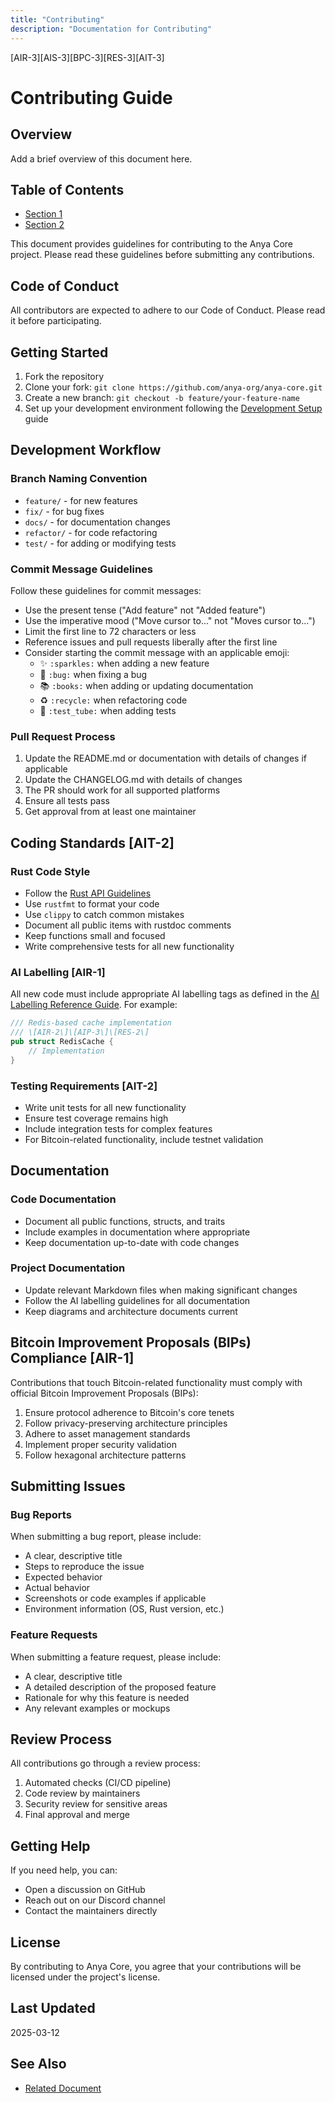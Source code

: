 ```yaml
---
title: "Contributing"
description: "Documentation for Contributing"
---
```


[AIR-3][AIS-3][BPC-3][RES-3][AIT-3]


# Contributing Guide

## Overview

Add a brief overview of this document here.

## Table of Contents

- [Section 1](#section-1)
- [Section 2](#section-2)


<!-- markdownlint-disable MD013 line-length -->

This document provides guidelines for contributing to the Anya Core project. Please read these guidelines before submitting any contributions.

## Code of Conduct

All contributors are expected to adhere to our Code of Conduct. Please read it before participating.

## Getting Started

1. Fork the repository
2. Clone your fork: `git clone https://github.com/anya-org/anya-core.git`
3. Create a new branch: `git checkout -b feature/your-feature-name`
4. Set up your development environment following the [Development Setup](./dev_setup.md) guide

## Development Workflow

### Branch Naming Convention

- `feature/` - for new features
- `fix/` - for bug fixes
- `docs/` - for documentation changes
- `refactor/` - for code refactoring
- `test/` - for adding or modifying tests

### Commit Message Guidelines

Follow these guidelines for commit messages:

- Use the present tense ("Add feature" not "Added feature")
- Use the imperative mood ("Move cursor to..." not "Moves cursor to...")
- Limit the first line to 72 characters or less
- Reference issues and pull requests liberally after the first line
- Consider starting the commit message with an applicable emoji:
  - ✨ `:sparkles:` when adding a new feature
  - 🐛 `:bug:` when fixing a bug
  - 📚 `:books:` when adding or updating documentation
  - ♻️ `:recycle:` when refactoring code
  - 🧪 `:test_tube:` when adding tests

### Pull Request Process

1. Update the README.md or documentation with details of changes if applicable
2. Update the CHANGELOG.md with details of changes
3. The PR should work for all supported platforms
4. Ensure all tests pass
5. Get approval from at least one maintainer

## Coding Standards \[AIT-2\]

### Rust Code Style

- Follow the [Rust API Guidelines](https://rust-lang.github.io/api-guidelines/)
- Use `rustfmt` to format your code
- Use `clippy` to catch common mistakes
- Document all public items with rustdoc comments
- Keep functions small and focused
- Write comprehensive tests for all new functionality

### AI Labelling \[AIR-1\]

All new code must include appropriate AI labelling tags as defined in the [AI Labelling Reference Guide](standards/AI_LABELING.md). For example:

```rust
/// Redis-based cache implementation
/// \[AIR-2\]\[AIP-3\]\[RES-2\]
pub struct RedisCache {
    // Implementation
}
```

### Testing Requirements \[AIT-2\]

- Write unit tests for all new functionality
- Ensure test coverage remains high
- Include integration tests for complex features
- For Bitcoin-related functionality, include testnet validation

## Documentation

### Code Documentation

- Document all public functions, structs, and traits
- Include examples in documentation where appropriate
- Keep documentation up-to-date with code changes

### Project Documentation

- Update relevant Markdown files when making significant changes
- Follow the AI labelling guidelines for all documentation
- Keep diagrams and architecture documents current

## Bitcoin Improvement Proposals (BIPs) Compliance \[AIR-1\]

Contributions that touch Bitcoin-related functionality must comply with official Bitcoin Improvement Proposals (BIPs):

1. Ensure protocol adherence to Bitcoin's core tenets
2. Follow privacy-preserving architecture principles
3. Adhere to asset management standards
4. Implement proper security validation
5. Follow hexagonal architecture patterns

## Submitting Issues

### Bug Reports

When submitting a bug report, please include:

- A clear, descriptive title
- Steps to reproduce the issue
- Expected behavior
- Actual behavior
- Screenshots or code examples if applicable
- Environment information (OS, Rust version, etc.)

### Feature Requests

When submitting a feature request, please include:

- A clear, descriptive title
- A detailed description of the proposed feature
- Rationale for why this feature is needed
- Any relevant examples or mockups

## Review Process

All contributions go through a review process:

1. Automated checks (CI/CD pipeline)
2. Code review by maintainers
3. Security review for sensitive areas
4. Final approval and merge

## Getting Help

If you need help, you can:

- Open a discussion on GitHub
- Reach out on our Discord channel
- Contact the maintainers directly

## License

By contributing to Anya Core, you agree that your contributions will be licensed under the project's license.

## Last Updated

2025-03-12

## See Also

- [Related Document](#related-document)

